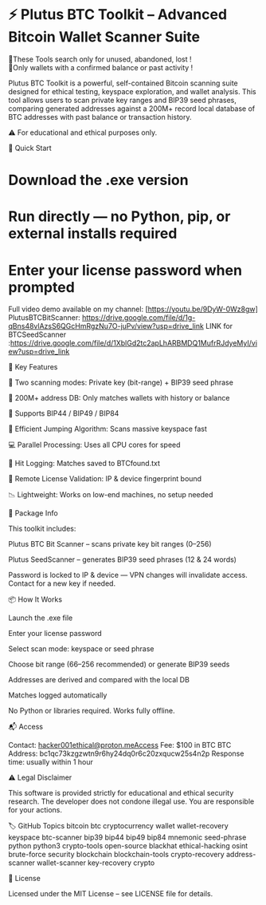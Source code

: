 # ⚡ Plutus BTC Toolkit – Advanced Bitcoin Wallet Scanner Suite

🚨These Tools search only for unused, abandoned, lost !   
🔑Only wallets with a confirmed balance or past activity !

Plutus BTC Toolkit is a powerful, self-contained Bitcoin scanning suite designed for ethical testing, keyspace exploration, and wallet analysis. This tool allows users to scan private key ranges and BIP39 seed phrases, comparing generated addresses against a 200M+ record local database of BTC addresses with past balance or transaction history.

⚠️ For educational and ethical purposes only.


🚀 Quick Start
# Download the .exe version
# Run directly — no Python, pip, or external installs required
# Enter your license password when prompted

Full video demo available on my channel: [https://youtu.be/9DyW-0Wz8gw]
PlutusBTCBitScanner: https://drive.google.com/file/d/1g-qBns48vlAzsS6QGcHmRgzNu7O-juPv/view?usp=drive_link
LINK for BTCSeedScanner :https://drive.google.com/file/d/1XblGd2tc2apLhARBMDQ1MufrRJdyeMyI/view?usp=drive_link


 🔧 Key Features

🧠 Two scanning modes: Private key (bit-range) + BIP39 seed phrase

📄 200M+ address DB: Only matches wallets with history or balance

🧮 Supports BIP44 / BIP49 / BIP84

🔁 Efficient Jumping Algorithm: Scans massive keyspace fast

💻 Parallel Processing: Uses all CPU cores for speed

💾 Hit Logging: Matches saved to BTCfound.txt

🔐 Remote License Validation: IP & device fingerprint bound

📉 Lightweight: Works on low-end machines, no setup needed

🔐 Package Info

This toolkit includes:

Plutus BTC Bit Scanner – scans private key bit ranges (0–256)

Plutus SeedScanner – generates BIP39 seed phrases (12 & 24 words)

Password is locked to IP & device — VPN changes will invalidate access. Contact for a new key if needed.

📦 How It Works

Launch the .exe file

Enter your license password

Select scan mode: keyspace or seed phrase

Choose bit range (66–256 recommended) or generate BIP39 seeds

Addresses are derived and compared with the local DB

Matches logged automatically

No Python or libraries required. Works fully offline.

📬 Access

Contact: hacker001ethical@proton.meAccess Fee: $100 in BTC
BTC Address: bc1qc73kzgzwtn9r6hy24dq0r6c20zxqucw25s4n2p 
Response time: usually within 1 hour

⚠️ Legal Disclaimer

This software is provided strictly for educational and ethical security research. The developer does not condone illegal use. 
You are responsible for your actions.

🏷️ GitHub Topics
bitcoin
btc
cryptocurrency
wallet
wallet-recovery
keyspace
btc-scanner
bip39
bip44
bip49
bip84
mnemonic
seed-phrase
python
python3
crypto-tools
open-source
blackhat
ethical-hacking
osint
brute-force
security
blockchain
blockchain-tools
crypto-recovery
address-scanner
wallet-scanner
key-recovery
crypto

📃 License

Licensed under the MIT License – see LICENSE file for details.

